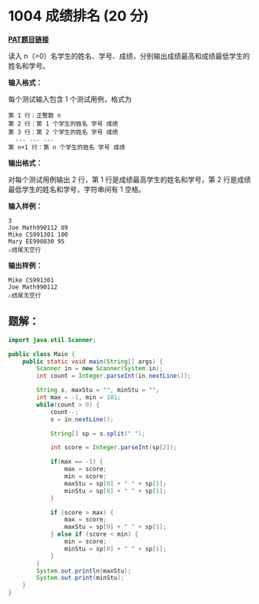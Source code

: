 # 1004 成绩排名 (20 分)
**[PAT题目链接](https://pintia.cn/problem-sets/994805260223102976/problems/994805321640296448)**

读入 n（>0）名学生的姓名、学号、成绩，分别输出成绩最高和成绩最低学生的姓名和学号。

**输入格式：**

每个测试输入包含 1 个测试用例，格式为
```
第 1 行：正整数 n
第 2 行：第 1 个学生的姓名 学号 成绩
第 3 行：第 2 个学生的姓名 学号 成绩
  ... ... ...
第 n+1 行：第 n 个学生的姓名 学号 成绩
```

**输出格式：**

对每个测试用例输出 2 行，第 1 行是成绩最高学生的姓名和学号，第 2 行是成绩最低学生的姓名和学号，字符串间有 1 空格。

**输入样例：**
```
3
Joe Math990112 89
Mike CS991301 100
Mary EE990830 95
⚠结尾无空行
```

**输出样例：**
```
Mike CS991301
Joe Math990112
⚠结尾无空行
```

## 题解：
```Java
import java.util.Scanner;

public class Main {
    public static void main(String[] args) {
        Scanner in = new Scanner(System.in);
        int count = Integer.parseInt(in.nextLine());

        String s, maxStu = "", minStu = "";
        int max = -1, min = 101;
        while(count > 0) {
            count--;
            s = in.nextLine();

            String[] sp = s.split(" ");

            int score = Integer.parseInt(sp[2]);

            if(max == -1) {
                max = score;
                min = score;
                maxStu = sp[0] + " " + sp[1];
                minStu = sp[0] + " " + sp[1];
            }

            if (score > max) {
                max = score;
                maxStu = sp[0] + " " + sp[1];
            } else if (score < min) {
                min = score;
                minStu = sp[0] + " " + sp[1];
            }
        }
        System.out.println(maxStu);
        System.out.print(minStu);
    }
}
```